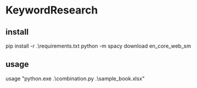 # KeywordResearch

## install
pip install -r .\requirements.txt
python -m spacy download en_core_web_sm       

## usage
usage "python.exe .\combination.py .\sample_book.xlsx"